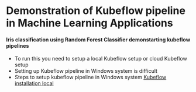 # Demonstration of Kubeflow pipeline in Machine Learning Applications

#### Iris classification using Random Forest Classifier demonstarting kubeflow pipelines

- To run this you need to setup a local Kubeflow setup or cloud Kubeflow setup
- Setting up Kubeflow pipeline in Windows system is difficult
- Steps to setup kubeflow pipeline in Windows system [Kubeflow installation local](https://medium.com/@sharathhebbar24/kubeflow-1e640bc78431)